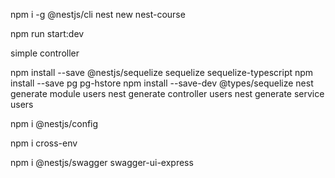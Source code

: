 npm i -g @nestjs/cli
nest new nest-course

npm run start:dev

simple controller

npm install --save @nestjs/sequelize sequelize sequelize-typescript
npm install --save pg pg-hstore
npm install --save-dev @types/sequelize
nest generate module users
nest generate controller users
nest generate service users

npm i @nestjs/config

npm i cross-env

npm i @nestjs/swagger swagger-ui-express